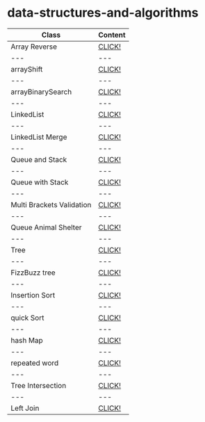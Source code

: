# data-structures-and-algorithms

**Class** | **Content** 
--- | --- 
Array Reverse | [CLICK!](https://github.com/obadatumah-401-advanced-javascript/data-structures-and-algorithms/tree/master/arrayReverse)
--- | --- 
arrayShift | [CLICK!](https://github.com/obadatumah-401-advanced-javascript/data-structures-and-algorithms/tree/master/arrayShift)
--- | --- 
arrayBinarySearch | [CLICK!](https://github.com/obadatumah-401-advanced-javascript/data-structures-and-algorithms/tree/master/arrayBinarySearch)
--- | --- 
LinkedList | [CLICK!](https://github.com/obadatumah-401-advanced-javascript/data-structures-and-algorithms/tree/master/linkedList)
--- | --- 
LinkedList Merge | [CLICK!](https://github.com/obadatumah-401-advanced-javascript/data-structures-and-algorithms/tree/master/llMerge)
--- | --- 
Queue and Stack | [CLICK!](https://github.com/obadatumah-401-advanced-javascript/data-structures-and-algorithms/tree/master/stacksAndQueues)
--- | --- 
Queue with Stack | [CLICK!](https://github.com/obadatumah-401-advanced-javascript/data-structures-and-algorithms/tree/master/queueWithStacks)
--- | --- 
Multi Brackets Validation | [CLICK!](https://github.com/obadatumah-401-advanced-javascript/data-structures-and-algorithms/tree/master/multiBracketValidation)
--- | --- 
Queue Animal Shelter | [CLICK!](https://github.com/obadatumah-401-advanced-javascript/data-structures-and-algorithms/tree/master/fifoAnimalShelter)
--- | --- 
Tree | [CLICK!](https://github.com/obadatumah-401-advanced-javascript/data-structures-and-algorithms/tree/master/tree)
--- | --- 
FizzBuzz tree | [CLICK!](https://github.com/obadatumah-401-advanced-javascript/data-structures-and-algorithms/tree/master/fizzBuzzTree)
--- | --- 
Insertion Sort | [CLICK!](https://github.com/obadatumah-401-advanced-javascript/data-structures-and-algorithms/tree/master/insertionSort)
--- | --- 
quick Sort | [CLICK!](https://github.com/obadatumah-401-advanced-javascript/data-structures-and-algorithms/tree/master/quickSort)
--- | --- 
hash Map | [CLICK!](https://github.com/obadatumah-401-advanced-javascript/data-structures-and-algorithms/tree/master/hashMap)
--- | --- 
repeated word | [CLICK!](https://github.com/obadatumah-401-advanced-javascript/data-structures-and-algorithms/tree/master/repeatedWord)
--- | --- 
Tree Intersection | [CLICK!](https://github.com/obadatumah-401-advanced-javascript/data-structures-and-algorithms/tree/master/treeIntersection)
--- | --- 
Left Join | [CLICK!](https://github.com/obadatumah-401-advanced-javascript/data-structures-and-algorithms/tree/master/leftJoin)